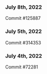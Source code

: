 ### July 8th, 2022

Commit #125887

### July 5th, 2022

Commit #314353


### July 4th, 2022

Commit #72281
